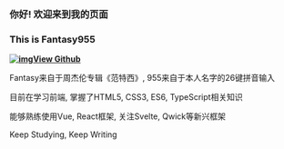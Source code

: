 ### 你好! 欢迎来到我的页面

### This is Fantasy955

**[![img](https://github.githubassets.com/favicons/favicon.png)View Github](https://github.com/fantasy955)**

Fantasy来自于周杰伦专辑《范特西》, 955来自于本人名字的26键拼音输入

目前在学习前端, 掌握了HTML5, CSS3, ES6, TypeScript相关知识

能够熟练使用Vue, React框架, 关注Svelte, Qwick等新兴框架

Keep Studying, Keep Writing